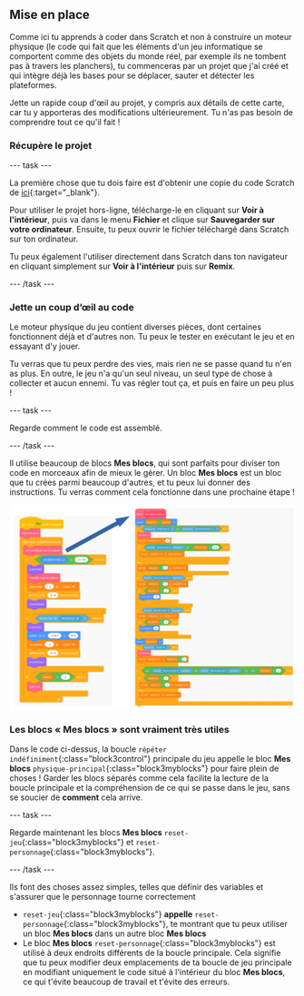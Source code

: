 ## Mise en place

Comme ici tu apprends à coder dans Scratch et non à construire un moteur physique (le code qui fait que les éléments d'un jeu informatique se comportent comme des objets du monde réel, par exemple ils ne tombent pas à travers les planchers), tu commenceras par un projet que j'ai créé et qui intègre déjà les bases pour se déplacer, sauter et détecter les plateformes.

Jette un rapide coup d'œil au projet, y compris aux détails de cette carte, car tu y apporteras des modifications ultérieurement. Tu n'as pas besoin de comprendre tout ce qu'il fait !

### Récupère le projet

\--- task \---

La première chose que tu dois faire est d'obtenir une copie du code Scratch de [ici](https://scratch.mit.edu/projects/454114430){:target="_blank"}.

Pour utiliser le projet hors-ligne, télécharge-le en cliquant sur **Voir à l'intérieur**, puis va dans le menu **Fichier** et clique sur **Sauvegarder sur votre ordinateur**. Ensuite, tu peux ouvrir le fichier téléchargé dans Scratch sur ton ordinateur.

Tu peux également l'utiliser directement dans Scratch dans ton navigateur en cliquant simplement sur **Voir à l'intérieur** puis sur **Remix**.

\--- /task \---

### Jette un coup d’œil au code

Le moteur physique du jeu contient diverses pièces, dont certaines fonctionnent déjà et d'autres non. Tu peux le tester en exécutant le jeu et en essayant d'y jouer.

Tu verras que tu peux perdre des vies, mais rien ne se passe quand tu n'en as plus. En outre, le jeu n'a qu'un seul niveau, un seul type de chose à collecter et aucun ennemi. Tu vas régler tout ça, et puis en faire un peu plus !

\--- task \---

Regarde comment le code est assemblé.

\--- /task \---

Il utilise beaucoup de blocs **Mes blocs**, qui sont parfaits pour diviser ton code en morceaux afin de mieux le gérer. Un bloc **Mes blocs** est un bloc que tu crées parmi beaucoup d'autres, et tu peux lui donner des instructions. Tu verras comment cela fonctionne dans une prochaine étape !

![](images/setup2and3.png)

### Les blocs « Mes blocs » sont vraiment très utiles

Dans le code ci-dessus, la boucle `répéter indéfiniment`{:class="block3control"} principale du jeu appelle le bloc **Mes blocs** `physique-principal`{:class="block3myblocks"} pour faire plein de choses ! Garder les blocs séparés comme cela facilite la lecture de la boucle principale et la compréhension de ce qui se passe dans le jeu, sans se soucier de **comment** cela arrive.

\--- task \---

Regarde maintenant les blocs **Mes blocs** `reset-jeu`{:class="block3myblocks"} et `reset-personnage`{:class="block3myblocks"}.

\--- /task \---

Ils font des choses assez simples, telles que définir des variables et s'assurer que le personnage tourne correctement

- `reset-jeu`{:class="block3myblocks"} **appelle** `reset-personnage`{:class="block3myblocks"}, te montrant que tu peux utiliser un bloc **Mes blocs** dans un autre bloc **Mes blocs**
- Le bloc **Mes blocs** `reset-personnage`{:class="block3myblocks"} est utilisé à deux endroits différents de la boucle principale. Cela signifie que tu peux modifier deux emplacements de ta boucle de jeu principale en modifiant uniquement le code situé à l'intérieur du bloc **Mes blocs**, ce qui t'évite beaucoup de travail et t'évite des erreurs.